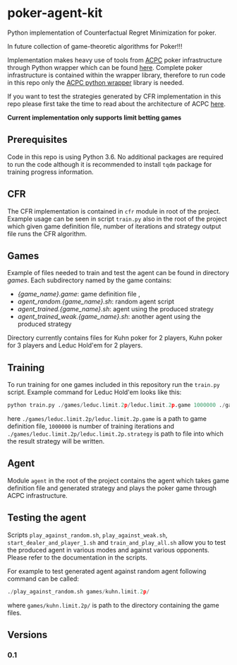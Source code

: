 # poker-agent-kit

Python implementation of Counterfactual Regret Minimization for poker.

In future collection of game-theoretic algorithms for Poker!!!

Implementation makes heavy use of tools from [ACPC][1] poker infrastructure through Python wrapper which can be found [here][2]. Complete poker infrastructure is contained within the wrapper library, therefore to run code in this repo only the [ACPC python wrapper][2] library is needed.

If you want to test the strategies generated by CFR implementation in this repo please first take the time to read about the architecture of ACPC [here][3].

**Current implementation only supports limit betting games**

## Prerequisites
Code in this repo is using Python 3.6. No additional packages are required to run the code although it is recommended to install `tqdm` package for training progress information.

## CFR
The CFR implementation is contained in `cfr` module in root of the project. Example usage can be seen in script `train.py` also in the root of the project which given game definition file, number of iterations and strategy output file runs the CFR algorithm.

## Games
Example of files needed to train and test the agent can be found in directory *games*. Each subdirectory named by the game contains:
* *{game_name}.game*: game definition file ,
* *agent_random.{game_name}.sh*: random agent script
* *agent_trained.{game_name}.sh*: agent using the produced strategy
* *agent_trained_weak.{game_name}.sh*: another agent using the produced strategy

Directory currently contains files for Kuhn poker for 2 players, Kuhn poker for 3 players and Leduc Hold'em for 2 players.

## Training
To run training for one games included in this repository run the `train.py` script. Example command for Leduc Hold'em looks like this:
```python
python train.py ./games/leduc.limit.2p/leduc.limit.2p.game 1000000 ./games/leduc.limit.2p/leduc.limit.2p.strategy
```
here `./games/leduc.limit.2p/leduc.limit.2p.game` is a path to game definition file, `1000000` is number of training iterations and `./games/leduc.limit.2p/leduc.limit.2p.strategy` is path to file into which the result strategy will be written.

## Agent
Module `agent` in the root of the project contains the agent which takes game definition file and generated strategy and plays the poker game through ACPC infrastructure.

## Testing the agent
Scripts `play_against_random.sh`, `play_against_weak.sh`, `start_dealer_and_player_1.sh` and `train_and_play_all.sh` allow you to test the produced agent in various modes and against various opponents. Please refer to the documentation in the scripts.

For example to test generated agent against random agent following command can be called:
```python
./play_against_random.sh games/kuhn.limit.2p/
```
where `games/kuhn.limit.2p/` is path to the directory containing the game files.

[1]: http://www.computerpokercompetition.org/
[2]: https://github.com/JakubPetriska/acpc-python-client
[3]: https://github.com/JakubPetriska/acpc-python-client/blob/master/acpc_infrastructure/README

## Versions
### 0.1